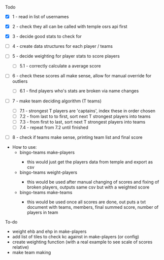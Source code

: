 Todo
- [x] 1 - read in list of usernames
- [x] 2 - check they all can be called with temple osrs api first
- [x] 3 - decide good stats to check for
- [ ] 4 - create data structures for each player / teams
- [ ] 5 - decide weighting for player stats to score players
    - [ ] 5.1 - correctly calculate a average score
- [ ] 6 - check these scores all make sense, allow for manual override for outliers
    - [ ] 6.1 - find players who's stats are broken via name changes
- [ ] 7 - make team deciding algorithm (T teams)
    - [ ] 7.1 - strongest T players are 'captains', index these in order chosen
    - [ ] 7.2 - from last to to first, sort next T strongest players into teams
    - [ ] 7.3 - from first to last, sort next T strongest players into teams
    - [ ] 7.4 - repeat from 7.2 until finished
- [ ] 8 - check if teams make sense, printing team list and final score


- How to use:
    - bingo-teams make-players <csv with players usernames>
        - this would just get the players data from temple and export as csv
    - bingo-teams weight-players <csv with players and scores in csv format>
        - this would be used after manual changing of scores and fixing of broken players, outputs same csv but with a weighted score
    - bingo-teams make-teams <csv with players and full scores> <amount of teams to divide into>
        - this would be used once all scores are done, out puts a txt document with teams, members, final summed score, number of players in team


To-do
- weight ehb and ehp in make-players
- add list of tiles to check kc against in make-players (or config)
- create weighting function (with a real example to see scale of scores relative)
- make team making
